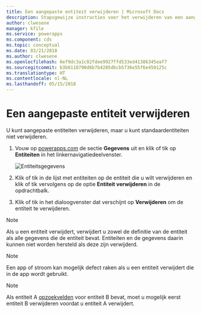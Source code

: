 ```yaml
---
title: Een aangepaste entiteit verwijderen | Microsoft Docs
description: Stapsgewijze instructies voor het verwijderen van een aangepaste entiteit en het wissen van alle gegevens in PowerApps
author: clwesene
manager: kfile
ms.service: powerapps
ms.component: cds
ms.topic: conceptual
ms.date: 03/21/2018
ms.author: clwesene
ms.openlocfilehash: 6ef9dc3a1c82fdee9927ffd533ed41386345eaf7
ms.sourcegitcommit: b3b6118790d6b7b4285dbcb5736e55f6e450125c
ms.translationtype: HT
ms.contentlocale: nl-NL
ms.lasthandoff: 05/15/2018
---
```

# <a name="delete-a-custom-entity"></a>Een aangepaste entiteit verwijderen
U kunt aangepaste entiteiten verwijderen, maar u kunt standaardentiteiten niet verwijderen.

1. Vouw op [powerapps.com](https://web.powerapps.com) de sectie **Gegevens** uit en klik of tik op **Entiteiten** in het linkernavigatiedeelvenster.

    ![Entiteitsgegevens](./media/data-platform-cds-create-entity/entitylist.png "Entiteitslijst")

2. Klik of tik in de lijst met entiteiten op de entiteit die u wilt verwijderen en klik of tik vervolgens op de optie **Entiteit verwijderen** in de opdrachtbalk.

3. Klik of tik in het dialoogvenster dat verschijnt op **Verwijderen** om de entiteit te verwijderen.

>[!NOTE]
>Als u een entiteit verwijdert, verwijdert u zowel de definitie van de entiteit als alle gegevens die de entiteit bevat. Entiteiten en de gegevens daarin kunnen niet worden hersteld als deze zijn verwijderd.

>[!NOTE]
>Een app of stroom kan mogelijk defect raken als u een entiteit verwijdert die in de app wordt gebruikt.

>[!NOTE]
>Als entiteit A [opzoekvelden](data-platform-entity-lookup.md) voor entiteit B bevat, moet u mogelijk eerst entiteit B verwijderen voordat u entiteit A verwijdert.


